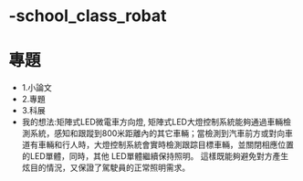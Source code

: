 # -school_class_robat
# 專題
 - 1.小論文
 - 2.專題
 - 3.科展
 - 我的想法:矩陣式LED微電車方向燈,
矩陣式LED大燈控制系統能夠通過車輛檢測系統，感知和跟蹤到800米距離內的其它車輛；當檢測到汽車前方或對向車道有車輛和行人時，大燈控制系統會實時檢測跟踪目標車輛，並關閉相應位置的LED單體，同時，其他
LED單體繼續保持照明。 這樣既能夠避免對方產生炫目的情況，又保證了駕駛員的正常照明需求。

